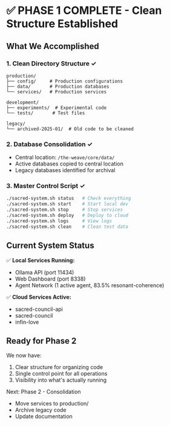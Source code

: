# ✅ PHASE 1 COMPLETE - Clean Structure Established

## What We Accomplished

### 1. Clean Directory Structure ✓
```
production/
├── config/     # Production configurations
├── data/       # Production databases
└── services/   # Production services

development/
├── experiments/  # Experimental code
└── tests/       # Test files

legacy/
└── archived-2025-01/  # Old code to be cleaned
```

### 2. Database Consolidation ✓
- Central location: `/the-weave/core/data/`
- Active databases copied to central location
- Legacy databases identified for archival

### 3. Master Control Script ✓
```bash
./sacred-system.sh status   # Check everything
./sacred-system.sh start    # Start local dev
./sacred-system.sh stop     # Stop services
./sacred-system.sh deploy   # Deploy to cloud
./sacred-system.sh logs     # View logs
./sacred-system.sh clean    # Clean test data
```

## Current System Status

✅ **Local Services Running:**
- Ollama API (port 11434)
- Web Dashboard (port 8338)
- Agent Network (1 active agent, 83.5% resonant-coherence)

✅ **Cloud Services Active:**
- sacred-council-api
- sacred-council
- infin-love

## Ready for Phase 2

We now have:
1. Clear structure for organizing code
2. Single control point for all operations
3. Visibility into what's actually running

Next: Phase 2 - Consolidation
- Move services to production/
- Archive legacy code
- Update documentation